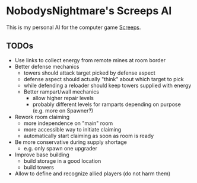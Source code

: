 # NobodysNightmare's Screeps AI

This is my personal AI for the computer game [Screeps](https://screeps.com).

## TODOs

* Use links to collect energy from remote mines at room border
* Better defense mechanics
    * towers should attack target picked by defense aspect
    * defense aspect should actually "think" about which target to pick
    * while defending a reloader should keep towers supplied with energy
    * Better rampart/wall mechanics
        * allow higher repair levels
        * probably different levels for ramparts depending on purpose (e.g. more on Spawner?)
* Rework room claiming
    * more independence on "main" room
    * more accessible way to initiate claiming
    * automatically start claiming as soon as room is ready
* Be more conservative during supply shortage
    * e.g. only spawn one upgrader
* Improve base building
    * build storage in a good location
    * build towers
* Allow to define and recognize allied players (do not harm them)
